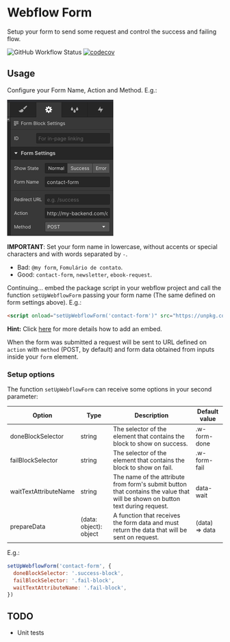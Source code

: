 # Webflow Form

Setup your form to send some request and control the success and failing flow.

![GitHub Workflow Status](https://img.shields.io/github/workflow/status/sfelix-martins/webflow-form/CI)
[![codecov](https://codecov.io/gh/sfelix-martins/webflow-form/branch/master/graph/badge.svg)](https://codecov.io/gh/sfelix-martins/webflow-form)

## Usage

Configure your Form Name, Action and Method. E.g.:

![Form settings sample](docs/form-settings-sample.png)

**IMPORTANT**: Set your form name in lowercase, without accents or special characters and with words separated by `-`.

- Bad: `@my form`, `Fomulário de contato`.
- Good: `contact-form`, `newsletter`, `ebook-request`.


Continuing... embed the package script in your webflow project and call the function `setUpWebflowForm` passing your form name (The same defined on form settings above). E.g.:

```html
<script onload="setUpWebflowForm('contact-form')" src="https://unpkg.com/@smartinsf/webflow-form"></script>
```

**Hint:** Click [here](https://university.webflow.com/lesson/custom-code-embed) for more details how to add an embed.

When the form was submitted a request will be sent to URL defined on `action` with `method` (POST, by default) and form data obtained from inputs inside your `form` element.

### Setup options

The function `setUpWebflowForm` can receive some options in your second parameter:

| Option                | Type                   | Description                                                                                                                   | Default value  |
|-----------------------|------------------------|-------------------------------------------------------------------------------------------------------------------------------|----------------|
| doneBlockSelector     | string                 | The selector of the element that contains the block to show on success.                                                       | .w-form-done   |
| failBlockSelector     | string                 | The selector of the element that contains the block to show on fail.                                                          | .w-form-fail   |
| waitTextAttributeName | string                 | The name of the attribute from form's submit button that contains the value that will be shown on button text during request. | data-wait      |
| prepareData           | (data: object): object | A function that receives the form data and must return the data that will be sent on request.                                 | (data) => data |

E.g.:

```js
setUpWebflowForm('contact-form', {
  doneBlockSelector: '.success-block',
  failBlockSelector: '.fail-block',
  waitTextAttributeName: '.fail-block',
})

```

## TODO

- Unit tests

